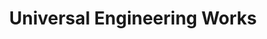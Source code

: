---
title: "Universal Engineering Works"
url: /karachi/universal-engineering-works/
shop: electrical
---